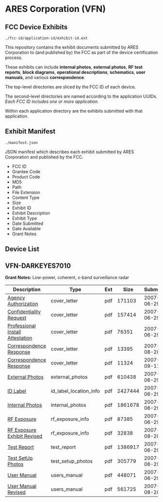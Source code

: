 # ARES Corporation (VFN)
## FCC Device Exhibits

```
./fcc-id/application-id/exhibit-id.ext
```

This repository contains the exhibit documents submitted by ARES Corporation to (and published by) the FCC as part of the device certification process.

These exhibits can include **internal photos**, **external photos**, **RF test reports**, **block diagrams**, **operational descriptions**, **schematics**, **user manuals**, and various **correspondence**.

The top-level directories are sliced by the FCC ID of each device.

The second-level directories are named according to the application UUIDs. *Each FCC ID includes one or more application.*

Within each application directory are the exhibits submitted with that application. 

## Exhibit Manifest

```
./manifest.json
```

JSON manifest which describes each exhibit submitted by ARES Corporation and published by the FCC.

- FCC ID
- Grantee Code
- Product Code
- MD5
- Path
- File Extension
- Content Type
- Size
- Exhibit ID
- Exhibit Description
- Exhibit Type
- Date Submitted
- Date Available
- Grant Notes

## Device List
## VFN-DARKEYES7010
**Grant Notes:** Low-power, coherent, x-band surveillance radar

| Description | Type | Ext | Size | Submitted | Available |
| ----------- | ---- | --- | ---- | --------- | --------- |
| [Agency Authorization](VFN-DARKEYES7010/afd0e8e60e856318d5130f5523a07c2e/810149.pdf) | cover_letter | pdf | 171103 | 2007-06-29 | 2007-09-14 |
| [Confidentiality Request](VFN-DARKEYES7010/afd0e8e60e856318d5130f5523a07c2e/810150.pdf) | cover_letter | pdf | 157414 | 2007-06-29 | 2007-09-14 |
| [Professional Install Attestation](VFN-DARKEYES7010/afd0e8e60e856318d5130f5523a07c2e/810151.pdf) | cover_letter | pdf | 76351 | 2007-06-29 | 2007-09-14 |
| [Correspondence Response](VFN-DARKEYES7010/afd0e8e60e856318d5130f5523a07c2e/834795.pdf) | cover_letter | pdf | 13395 | 2007-08-28 | 2007-09-14 |
| [Correspondence Response](VFN-DARKEYES7010/afd0e8e60e856318d5130f5523a07c2e/841283.pdf) | cover_letter | pdf | 11324 | 2007-09-11 | 2007-09-14 |
| [External Photos](VFN-DARKEYES7010/afd0e8e60e856318d5130f5523a07c2e/810160.pdf) | external_photos | pdf | 610438 | 2007-06-29 | 2007-09-14 |
| [ID Label](VFN-DARKEYES7010/afd0e8e60e856318d5130f5523a07c2e/810153.pdf) | id_label_location_info | pdf | 2427444 | 2007-06-29 | 2007-09-14 |
| [Internal Photos](VFN-DARKEYES7010/afd0e8e60e856318d5130f5523a07c2e/810181.pdf) | internal_photos | pdf | 1861678 | 2007-06-29 | 2007-09-14 |
| [RF Exposure](VFN-DARKEYES7010/afd0e8e60e856318d5130f5523a07c2e/810148.pdf) | rf_exposure_info | pdf | 87385 | 2007-06-29 | 2007-09-14 |
| [RF Exposure Exhibit Revised](VFN-DARKEYES7010/afd0e8e60e856318d5130f5523a07c2e/834796.pdf) | rf_exposure_info | pdf | 32838 | 2007-08-28 | 2007-09-14 |
| [Test Report](VFN-DARKEYES7010/afd0e8e60e856318d5130f5523a07c2e/810182.pdf) | test_report | pdf | 1386917 | 2007-06-29 | 2007-09-14 |
| [Test SetUp Photos](VFN-DARKEYES7010/afd0e8e60e856318d5130f5523a07c2e/810159.pdf) | test_setup_photos | pdf | 305779 | 2007-06-29 | 2007-09-14 |
| [User Manual](VFN-DARKEYES7010/afd0e8e60e856318d5130f5523a07c2e/810158.pdf) | users_manual | pdf | 448071 | 2007-06-29 | 2007-09-14 |
| [User Manual Revised](VFN-DARKEYES7010/afd0e8e60e856318d5130f5523a07c2e/834797.pdf) | users_manual | pdf | 561725 | 2007-08-28 | 2007-09-14 |
